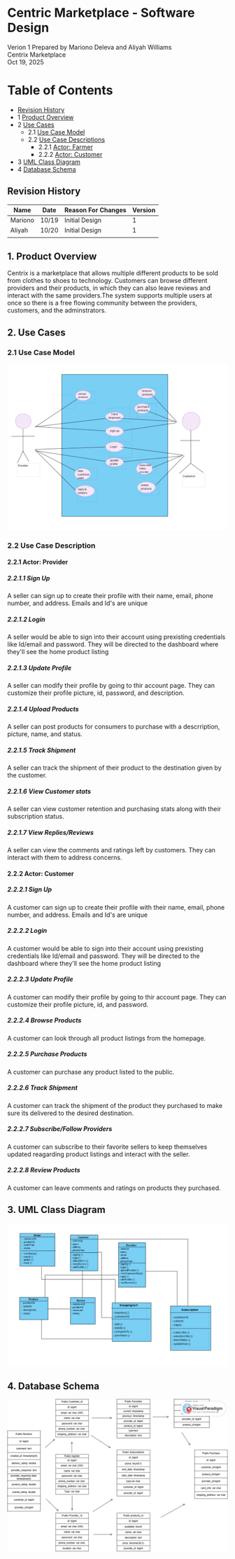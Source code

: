 # Centric Marketplace - Software Design

Verion 1
Prepared by Mariono Deleva and Aliyah Williams\
Centrix Marketplace\
Oct 19, 2025

Table of Contents
=================
* [Revision History](#revision-history)
* 1 [Product Overview](#1-product-overview)
* 2 [Use Cases](#2-use-cases)
  * 2.1 [Use Case Model](#21-use-case-model)
  * 2.2 [Use Case Descriptions](#22-use-case-descriptions)
    * 2.2.1 [Actor: Farmer](#221-actor-provider)
    * 2.2.2 [Actor: Customer](#222-actor-customer) 
* 3 [UML Class Diagram](#3-uml-class-diagram)
* 4 [Database Schema](#4-database-schema)

## Revision History
| Name  | Date    | Reason For Changes  | Version   |
| ----  | ------- | ------------------- | --------- |
|Mariono|10/19    | Initial Design      |    1      |
|Aliyah |10/20    | Initial Design      |     1     |
|       |         |                     |           |

## 1. Product Overview
Centrix is a marketplace that allows multiple different products to be sold from clothes to shoes to technology. Customers can browse different providers and their products, in which they can also leave reviews and interact with the same providers.The system supports multiple users at once so there is a free flowing community between the providers, customers, and the adminstrators.

## 2. Use Cases
### 2.1 Use Case Model
![use case model](use-cases-1.png)

### 2.2 Use Case Description

#### 2.2.1 Actor: Provider
##### 2.2.1.1 Sign Up
A seller can sign up to create their profile with their name, email, phone number, and address. Emails and Id's are unique
##### 2.2.1.2 Login
A seller would be able to sign into their account using prexisting credentials like Id/email and password. They will be directed to the dashboard where they'll see the home product listing
##### 2.2.1.3 Update Profile
A seller can modify their profile by going to thir account page. They can customize their profile picture, id, password, and description.
##### 2.2.1.4 Upload Products
A seller can post products for consumers to purchase with a descrription, picture, name, and status.
##### 2.2.1.5 Track Shipment
A seller can track the shipment of their product to the destination given by the customer.
##### 2.2.1.6 View Customer stats
A seller can view customer retention and purchasing stats along with their subscription status.
##### 2.2.1.7 View Replies/Reviews
A seller can view the comments and ratings left by customers. They can interact with them to address concerns.

#### 2.2.2 Actor: Customer
##### 2.2.2.1 Sign Up
A customer can sign up to create their profile with their name, email, phone number, and address. Emails and Id's are unique
##### 2.2.2.2 Login
A customer would be able to sign into their account using prexisting credentials like Id/email and password. They will be directed to the dashboard where they'll see the home product listing
##### 2.2.2.3 Update Profile
A customer can modify their profile by going to thir account page. They can customize their profile picture, id, and password.
##### 2.2.2.4 Browse Products
A customer can look through all product listings from the homepage.
##### 2.2.2.5 Purchase Products
A customer can purchase any product listed to the public.
##### 2.2.2.6 Track Shipment
A customer can track the shipment of the product they purchased to make sure its delivered to the desired destination. 
##### 2.2.2.7 Subscribe/Follow Providers
A customer can subscribe to their favorite sellers to keep themselves updated reagarding product listings and interact with the seller. 
##### 2.2.2.8 Review Products
A customer can leave comments and ratings on products they purchased.

## 3. UML Class Diagram
![UML Class Diagaram](class-diagram-1.png)

## 4. Database Schema
![alt text](image.png)
